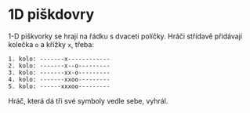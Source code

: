 # 1D piškdovry
1-D piškvorky se hrají na řádku s dvaceti políčky. Hráči střídavě přidávají kolečka `o` a křížky `x`, třeba:
```
1. kolo: -------x------------
2. kolo: -------x--o---------
3. kolo: -------xx-o---------
4. kolo: -------xxoo---------
5. kolo: ------xxxoo---------
```
Hráč, která dá tři své symboly vedle sebe, vyhrál.